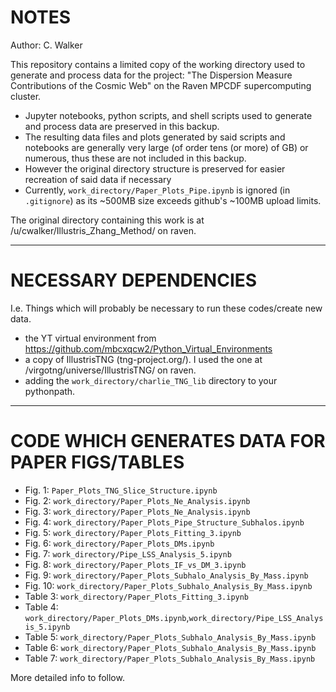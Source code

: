 # NOTES
Author: C. Walker

This repository contains a limited copy of the working directory used to generate and process data for the project: "The Dispersion Measure Contributions of the Cosmic Web" on the Raven MPCDF supercomputing cluster.

- Jupyter notebooks, python scripts, and shell scripts used to generate and process data are preserved in this backup.
- The resulting data files and plots generated by said scripts and notebooks are generally very large (of order tens (or more) of GB) or numerous, thus these are not included in this backup.
- However the original directory structure is preserved for easier recreation of said data if necessary
- Currently, `work_directory/Paper_Plots_Pipe.ipynb` is ignored (in `.gitignore`) as its ~500MB size exceeds github's ~100MB upload limits.

The original directory containing this work is at /u/cwalker/Illustris_Zhang_Method/ on raven.

---

# NECESSARY DEPENDENCIES
I.e. Things which will probably be necessary to run these codes/create new data.

- the YT virtual environment from https://github.com/mbcxqcw2/Python_Virtual_Environments
- a copy of IllustrisTNG (tng-project.org/). I used the one at /virgotng/universe/IllustrisTNG/ on raven.
- adding the `work_directory/charlie_TNG_lib` directory to your pythonpath.

---

# CODE WHICH GENERATES DATA FOR PAPER FIGS/TABLES

- Fig. 1: `Paper_Plots_TNG_Slice_Structure.ipynb`
- Fig. 2: `work_directory/Paper_Plots_Ne_Analysis.ipynb`
- Fig. 3: `work_directory/Paper_Plots_Ne_Analysis.ipynb`
- Fig. 4: `work_directory/Paper_Plots_Pipe_Structure_Subhalos.ipynb`
- Fig. 5: `work_directory/Paper_Plots_Fitting_3.ipynb`
- Fig. 6: `work_directory/Paper_Plots_DMs.ipynb`
- Fig. 7: `work_directory/Pipe_LSS_Analysis_5.ipynb`
- Fig. 8: `work_directory/Paper_Plots_IF_vs_DM_3.ipynb`
- Fig. 9: `work_directory/Paper_Plots_Subhalo_Analysis_By_Mass.ipynb`
- Fig. 10: `work_directory/Paper_Plots_Subhalo_Analysis_By_Mass.ipynb`
- Table 3: `work_directory/Paper_Plots_Fitting_3.ipynb`
- Table 4: `work_directory/Paper_Plots_DMs.ipynb`,`work_directory/Pipe_LSS_Analysis_5.ipynb`
- Table 5: `work_directory/Paper_Plots_Subhalo_Analysis_By_Mass.ipynb`
- Table 6: `work_directory/Paper_Plots_Subhalo_Analysis_By_Mass.ipynb`
- Table 7: `work_directory/Paper_Plots_Subhalo_Analysis_By_Mass.ipynb`

More detailed info to follow.
